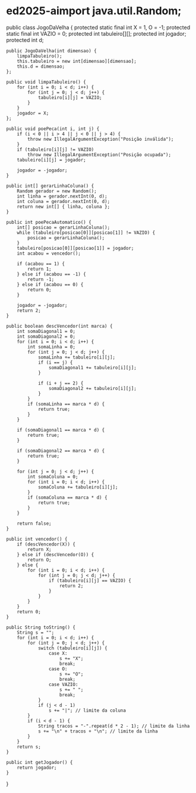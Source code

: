 # ed2025-aimport java.util.Random;

public class JogoDaVelha {
    protected static final int X = 1, O = -1;
    protected static final int VAZIO = 0;
    protected int tabuleiro[][];
    protected int jogador;
    protected int d;

    public JogoDaVelha(int dimensao) {
        limpaTabuleiro();
        this.tabuleiro = new int[dimensao][dimensao];
        this.d = dimensao;
    };

    public void limpaTabuleiro() {
        for (int i = 0; i < d; i++) {
            for (int j = 0; j < d; j++) {
                tabuleiro[i][j] = VAZIO;
            }
        }
        jogador = X;
    };

    public void poePeca(int i, int j) {
        if (i < 0 || i > 4 || j < 0 || j > 4) {
            throw new IllegalArgumentException("Posição inválida");
        }
        if (tabuleiro[i][j] != VAZIO)
            throw new IllegalArgumentException("Posição ocupada");
        tabuleiro[i][j] = jogador;

        jogador = -jogador;
    }

    public int[] gerarLinhaColuna() {
        Random gerador = new Random();
        int linha = gerador.nextInt(0, d);
        int coluna = gerador.nextInt(0, d);
        return new int[] { linha, coluna };
    }

    public int poePecaAutomatico() {
        int[] posicao = gerarLinhaColuna();
        while (tabuleiro[posicao[0]][posicao[1]] != VAZIO) {
            posicao = gerarLinhaColuna();
        }
        tabuleiro[posicao[0]][posicao[1]] = jogador;
        int acabou = vencedor();

        if (acabou == 1) {
            return 1;
        } else if (acabou == -1) {
            return -1;
        } else if (acabou == 0) {
            return 0;
        } 

        jogador = -jogador;
        return 2;
    }

    public boolean descVencedor(int marca) {
        int somaDiagonal1 = 0;
        int somaDiagonal2 = 0;
        for (int i = 0; i < d; i++) {
            int somaLinha = 0;
            for (int j = 0; j < d; j++) {
                somaLinha += tabuleiro[i][j];
                if (i == j) {
                    somaDiagonal1 += tabuleiro[i][j];
                }

                if (i + j == 2) {
                    somaDiagonal2 += tabuleiro[i][j];
                }
            }
            if (somaLinha == marca * d) {
                return true;
            }
        }

        if (somaDiagonal1 == marca * d) {
            return true;
        }

        if (somaDiagonal2 == marca * d) {
            return true;
        }

        for (int j = 0; j < d; j++) {
            int somaColuna = 0;
            for (int i = 0; i < d; i++) {
                somaColuna += tabuleiro[i][j];
            }
            if (somaColuna == marca * d) {
                return true;
            }
        }

        return false;
    }

    public int vencedor() {
        if (descVencedor(X)) {
            return X;
        } else if (descVencedor(O)) {
            return O;
        } else {
            for (int i = 0; i < d; i++) {
                for (int j = 0; j < d; j++) {
                    if (tabuleiro[i][j] == VAZIO) {
                        return 2;
                    }
                }
            }
        }
        return 0;
    }

    public String toString() {
        String s = "";
        for (int i = 0; i < d; i++) {
            for (int j = 0; j < d; j++) {
                switch (tabuleiro[i][j]) {
                    case X:
                        s += "X";
                        break;
                    case O:
                        s += "O";
                        break;
                    case VAZIO:
                        s += " ";
                        break;
                }
                if (j < d - 1)
                    s += "|"; // limite da coluna
            }
            if (i < d - 1) {
                String tracos = "-".repeat(d * 2 - 1); // limite da linha
                s += "\n" + tracos + "\n"; // limite da linha
            }
        }
        return s;
    }

    public int getJogador() {
        return jogador;
    }
}
